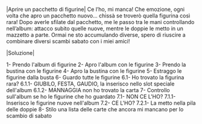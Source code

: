 |Aprire un pacchetto di figurine|
    Ce l’ho, mi manca!
    Che emozione, ogni volta che apro un pacchetto nuovo... chissà se troverò quella figurina così rara!
    Dopo averle sfilate dal pacchetto, me le passo tra le mani controllando nell’album: attacco subito quelle nuove, mentre le doppie le metto in un mazzetto a parte. Ormai ne sto accumulando diverse, spero di riuscire a combinare diversi scambi sabato con i miei amici! 


|Soluzione|


1- Prendo l'album di figurine
2- Apro l'album con le figurine
3- Prendo la bustina con le figurine
4- Apro la bustina con le figurine
5- Estraggo le figurine dalla busta
6- Guardo tutte le figurine
6.1- Ho trovato la figurina rara?
6.1.1- GIUBILO, FESTA, GAUDIO, la inserisco nello slot speciale dell'album
6.1.2- MANNAGGIA non ho trovato la carta
7- Controllo sull'album se ho le figurine che ho guardato
7.1- NON CE L'HO?
7.1.1- Inserisco le figurine nuove nell'album
7.2- CE L'HO?
7.2.1- La metto nella pila delle doppie
8- Stilo una lista delle carte che ancora mi mancano per lo scambio di sabato